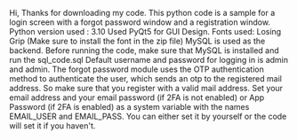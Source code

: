 Hi,
Thanks for downloading my code.
This python code is a sample for a login screen with a forgot password window and a registration window. 
Python version used : 3.10
Used PyQt5 for GUI Design.
Fonts used: Losing Grip (Make sure to install the font in the zip file)
MySQL is used as the backend.
Before running the code, make sure that MySQL is installed and run the sql_code.sql
Default username and password for logging in is admin and admin.
The forgot password module uses the OTP authentication method to authenticate the user, which sends an otp to the registered mail address.
So make sure that you register with a valid mail address.
Set your email address and your email password (if 2FA is not enabled) or App Password (if 2FA is enabled) as a system variable with the names EMAIL_USER and EMAIL_PASS.
You can either set it by yourself or the code will set it if you haven't.
